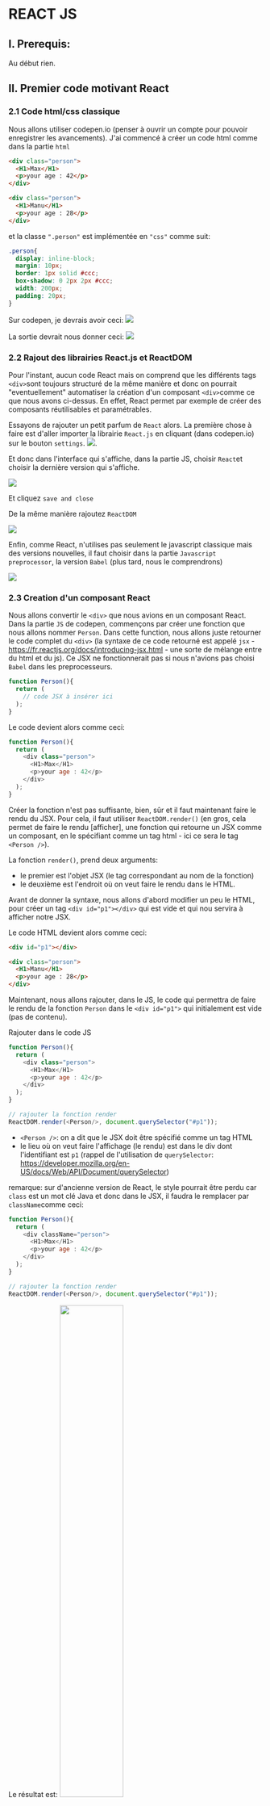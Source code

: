 # REACT JS

## I. Prerequis: 
Au début rien.

## II. Premier code motivant React

### 2.1 Code html/css classique
Nous allons utiliser codepen.io (penser à ouvrir un compte pour pouvoir enregistrer les avancements). J'ai commencé à créer un code html comme dans la partie `html`

```html
<div class="person">
  <H1>Max</H1>
  <p>your age : 42</p>
</div>

<div class="person">
  <H1>Manu</H1>
  <p>your age : 28</p>
</div>
```
et la classe `".person"` est implémentée en `"css"` comme suit:

```css
.person{
  display: inline-block;
  margin: 10px;
  border: 1px solid #ccc;
  box-shadow: 0 2px 2px #ccc;
  width: 200px;
  padding: 20px;
}
```
Sur codepen, je devrais avoir ceci:
![](img/example1_copen.png)


La sortie devrait nous donner ceci:
![](img/result1.png)


### 2.2 Rajout des librairies React.js et ReactDOM
Pour l'instant, aucun code React mais on comprend que les différents tags `<div>`sont toujours structuré de la même manière et donc on pourrait "eventuellement" automatiser la création d'un composant `<div>`comme ce que nous avons ci-dessus. En effet, React permet par exemple de créer des composants réutilisables et paramétrables.

Essayons de rajouter un petit parfum de `React` alors.
La première chose à faire est d'aller importer la librairie `React.js` en cliquant (dans codepen.io) sur le bouton `settings`.
![](img/button_setting.png).

Et donc dans l'interface qui s'affiche, dans la partie JS, choisir `React`et choisir la dernière version qui s'affiche.

![](img/copde_react.png)

Et cliquez `save and close`

De la même manière rajoutez `ReactDOM`

![](img/react-dom.png)

Enfin, comme React, n'utilises pas seulement le javascript classique mais des versions nouvelles, il faut choisir dans la partie `Javascript preprocessor`, la version `Babel` (plus tard, nous le comprendrons)

![](img/js_babel.png)

### 2.3 Creation d'un composant React
Nous allons convertir le `<div>` que nous avions en un composant React. 
Dans la partie `JS` de codepen, commençons par créer une fonction que nous allons nommer `Person`. Dans cette function, nous allons juste retourner le code complet du `<div>` (la syntaxe de ce code retourné est appelé `jsx` - https://fr.reactjs.org/docs/introducing-jsx.html - une sorte de mélange entre du html et du js). Ce JSX ne fonctionnerait pas si nous n'avions pas choisi `Babel` dans les preprocesseurs.

```js
function Person(){
  return (
    // code JSX à insérer ici    
  );
}
```

Le code devient alors comme ceci:

```js
function Person(){
  return (
    <div class="person">
      <H1>Max</H1>
      <p>your age : 42</p>
    </div>
  );
}
```
Créer la fonction n'est pas suffisante, bien, sûr et il faut maintenant faire le rendu du JSX. Pour cela, il faut utiliser `ReactDOM.render()` (en gros, cela permet de faire le rendu [afficher], une fonction qui retourne un JSX comme un composant, en le spécifiant comme un tag html - ici ce sera le tag `<Person />`).

La fonction `render()`, prend deux arguments:
* le premier est l'objet JSX (le tag correspondant au nom de la fonction)
* le deuxième est l'endroit où on veut faire le rendu dans le HTML.

Avant de donner la syntaxe, nous allons d'abord modifier un peu le HTML, pour créer un tag `<div id="p1"></div>` qui est vide et qui nou servira à afficher notre JSX.

Le code HTML devient alors comme ceci:

```html
<div id="p1"></div>

<div class="person">
  <H1>Manu</H1>
  <p>your age : 28</p>
</div>
```
Maintenant, nous allons rajouter, dans le JS, le code qui permettra de faire le rendu de la fonction `Person` dans le `<div id="p1">` qui initialement est vide (pas de contenu).

Rajouter dans le code JS
```js
function Person(){
  return (
    <div class="person">
      <H1>Max</H1>
      <p>your age : 42</p>
    </div>
  );
}

// rajouter la fonction render
ReactDOM.render(<Person/>, document.querySelector("#p1"));
```
* `<Person />`: on a dit que le JSX doit être spécifié comme un tag HTML
* le lieu où on veut faire l'affichage (le rendu) est dans le div dont l'identifiant est `p1` (rappel de l'utilisation de `querySelector`: https://developer.mozilla.org/en-US/docs/Web/API/Document/querySelector)

remarque: sur d'ancienne version de React, le style pourrait être perdu car `class` est un mot clé Java et donc dans le JSX, il faudra le remplacer par `className`comme ceci:

```js
function Person(){
  return (
    <div className="person">
      <H1>Max</H1>
      <p>your age : 42</p>
    </div>
  );
}

// rajouter la fonction render
ReactDOM.render(<Person/>, document.querySelector("#p1"));
```

Le résultat est:
<img src="img/res2.png" width="50%">

### 2.4 Paramètre d'un composant (ou props)
Dans l'exemple d'avant, nous avons un composant figée (nom Max, Age 48). Ce serait bien de pouvoir les paramétrer pour créer d'autres composants. Pour cela, nous allons utiliser le concept de `props` (pour "properties").

Comment utiliser les `props`pour pouvoir fixer des arguments?
Comme dans tout appel de fonction, les valeurs des arguments sont fixés lors de l'appel. Il nous faut modifier le code de la fonction comme suit:

```js
function Person(props){
  return (
    <div className="person">
      <h1>{props.name}</h1>
      <p>{props.age}</p>
    </div>
  );
}
```

Cela signifie que nous avons défini deux propriétés (ou arguments), `name` et `age`. Remarquez la syntaxe avec une seule paire d'accolage `{props.name}` et `{props.age}`.

L'appel se fera en spécifiant cette fois-ci la valeur que nous souhaiterons donner à ces `props`que nous venons de définir, comme ceci:

et le code d'appel sera

```js
ReactDOM.render(<Person name="Patrick" age="42"/>,
                document.querySelector('#p1'));
```

Mes nouveaux codes:
* rajout d'un nouvel id en HTML (id="p2")
* Appel de render deux fois sur deux instances du composants avec des arguments différents.

![](img/props_code.png)

On remarquera que l'affichage n'est pas comme on l'a spécifié dans le CSS (inline ou en ligne) mais plutôt en bloc (ou passer à la ligne après chaque affichage - c'est à cause du fait qu'un div est toujours par défaut en affichage block et que le fait de faire le rendu sur 2 div différent, force le html à aller à la ligne (affichage block) même si on l'a spécifié dans le css qu'on voulait un inline)

### 2.5 Application au sens React
Dans l'exemple précédent, nous appelions deux fois la fonction `ReactDOM.render()` pour afficher deux fois le composant.
Pour éviter cela, nous allons modifier notre HTML pour ne pas avoir `id="p1"`et `id="p2"`. Nous allons juste mettre un seul id, appelé arbitrairement `app`.

```html
<div id="app"></div>
```

Nous allons modifier le js en rajoutant une instanciation d'une variable ui contiendra un JSX avec plusieurs instanciation du composant `<Person ... .../>`

```js
function Person(){
  return (
    <div className="person">
      <H1>Max</H1>
      <p>your age : 42</p>
    </div>
  );
}

// rajouter la variable app (ou autre nom)
var mavarJSX =(
  <div>
      <Person name="Patou" age="42"/>
      <Person name="André" age="95"/>
      <Person name="Luc" age="105"/>
  </div>
)
// modifier l'appel afin qu'on n'ait plus qu'un seul render, mais qui rend pas une instance du composant mais la variable qui contient le JSX dans le nouveau div que nous souhaitons utiliser (app)
ReactDOM.render(mavarJSX, 
                document.querySelector('#app'));
```

Le résultat est:
![](img/res3.png)

## 3. Prévue de la suite:

Ci-dessous la liste des sujets à travailler dans ce cours. 


![](img/course_outiline.png)

